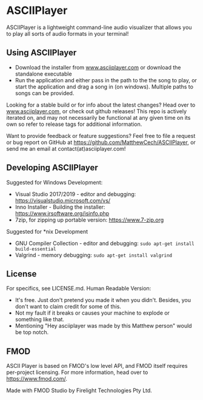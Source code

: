 # ASCIIPlayer
ASCIIPlayer is a lightweight command-line audio visualizer that allows you to play all sorts of audio formats in your terminal!

## Using ASCIIPlayer
- Download the installer from www.asciiplayer.com or download the standalone executable
- Run the application and either pass in the path to the the song to play, or start the application and drag a song in (on windows). Multiple paths to songs can be provided.

Looking for a stable build or for info about the latest changes? Head over to www.asciiplayer.com, or check out github releases! This repo is actively iterated on, and may not necessarily be functional at any given time on its own so refer to release tags for additional information.

Want to provide feedback or feature suggestions? Feel free to file a request or bug report on GitHub at https://github.com/MatthewCech/ASCIIPlayer, or send me an email at contact(at)asciiplayer.com!

## Developing ASCIIPlayer

Suggested for Windows Development:
- Visual Studio 2017/2019 - editor and debugging: https://visualstudio.microsoft.com/vs/
- Inno Installer - Building the installer: https://www.jrsoftware.org/isinfo.php
- 7zip, for zipping up portable version: https://www.7-zip.org

Suggested for \*nix Development
- GNU Compiler Collection - editor and debugging: `sudo apt-get install build-essential`
- Valgrind - memory debugging: `sudo apt-get install valgrind`

## License

For specifics, see LICENSE.md.
Human Readable Version:
- It's free. Just don't pretend you made it when you didn't. Besides, you don't want to claim credit for some of this.
- Not my fault if it breaks or causes your machine to explode or something like that.
- Mentioning "Hey asciiplayer was made by this Matthew person" would be top notch.

## FMOD

ASCII Player is based on FMOD's low level API, and FMOD itself requires per-project licensing. For more information, head over to https://www.fmod.com/.

Made with FMOD Studio by Firelight Technologies Pty Ltd.
